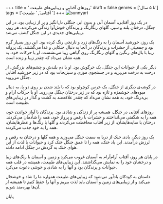 +++
title = ' روزهای آفتابی و زیبایی‌های طبیعت'
draft = false
genres = ['تا ۵ سال']
tags = ['آفتابی', ' طبیعت ']
+++
![sunnyart](/165.Sunnyart.jpg)

در یک روز آفتابی، آسمان آبی و بدون ابر، جنگلی دل‌انگیز و پر از زیبایی بود. در این جنگل، درختان بلند و سبز، گلهای رنگارنگ و پرندگان خوش‌آوا زندگی می‌کردند. هر روز، زیبایی‌های جدیدی در این جنگل کشف می‌شد.

یک روز، خورشید آسمان را به رنگ‌های زرد و نارنجی رنگ کرده بود. این روز بسیار گرم بود و جمعیتی از حشرات و پرندگان در آنجا به دنبال خنکایی و غذا می‌گشتند. یک پروانه زیبا با بال‌های رنگین و گلهای رنگارنگ روی گیاهی زیبا می‌نشست. او با حرکات خود، به همه نشان می‌داد که چقدر زیبا و زنده است.

دیگر یکی از حیوانات این جنگل، یک خرگوش بود. او با دم بلندش و چشم‌های بزرگش، از درخت به درخت می‌پرید و در جستجوی موزی و سبزیجات بود که در زیر خورشید آفتابی جنگل می‌روید.

در گوشه‌ی دیگری از جنگل، یک خرس کوچولو بود که با بلند شدن بر روی دو پا، به دنبال میوه‌های خوشمزه و تازه بود که در زیر درختان جنگل می‌روید. او با حرکات آرام و بی‌درنگ خود، به همه نشان می‌داد که چقدر علاقه‌مند به گشت و گذار در زیبایی‌های طبیعت است.

روزهای آفتابی در جنگل، همیشه پر از زندگی و شادی بود. پرندگان با آواز خواندن خود، همه را به شگفتی می‌انداختند و حشرات با رقص و پرواز خود، همه را شادمان می‌کردند. درختان با سایه‌هایشان، از زیر آفتاب محافظت می‌کردند و گلها با رنگ‌ها و عطرهایشان، همه را به خود جذب می‌کردند.

یک روز دیگر، بادی خنک از دریا به سمت جنگل می‌وزید و همه گلها و درختان به رقص و لرزش درآمدند. این باد خنک، همه را تا عمق جنگل خنک کرد و حیوانات با لذت از این هوای خنک به گردش در جنگل ادامه دادند.

در پایان هر روز، آفتاب آرام‌آرام به آسمان غروب می‌کرد و زمین و آسمان با رنگ‌های زیبا و درخشان خود را به نمایش می‌گذاشتند. این زیبایی‌های طبیعت، همیشه در قلب همه حیوانات و پرندگان بود و آنها را به شادی و خوشی دعوت می‌کرد.

داستان به کودکان یادآور می‌شود که زیبایی‌های طبیعت همواره ما را شاد و خوشحال می‌کند و از زیبایی‌های زمین و آسمان باید لذت ببریم و آنها را حفظ کنیم تا همیشه از آن‌ها بهره‌مند شویم.

پایان